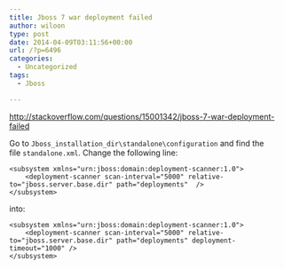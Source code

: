 ```yaml
---
title: Jboss 7 war deployment failed
author: wiloon
type: post
date: 2014-04-09T03:11:56+00:00
url: /?p=6496
categories:
  - Uncategorized
tags:
  - Jboss

---
```

http://stackoverflow.com/questions/15001342/jboss-7-war-deployment-failed

Go to `Jboss_installation_dir\standalone\configuration` and find the file `standalone.xml`. Change the following line:

    <subsystem xmlns="urn:jboss:domain:deployment-scanner:1.0">
        <deployment-scanner scan-interval="5000" relative-to="jboss.server.base.dir" path="deployments"  />
    </subsystem>

into:

    <subsystem xmlns="urn:jboss:domain:deployment-scanner:1.0">
        <deployment-scanner scan-interval="5000" relative-to="jboss.server.base.dir" path="deployments" deployment-timeout="1000" />
    </subsystem>
